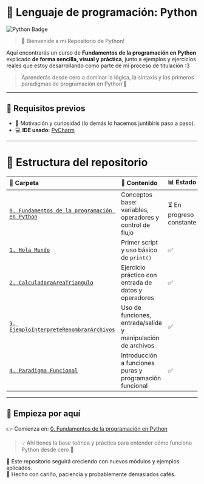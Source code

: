 # 🐍 Lenguaje de programación: Python  

![Python Badge](https://img.shields.io/badge/Python-3776AB?logo=python&logoColor=fff&style=plastic)

> 🌈 Bienvenide a mi Repositorio de Python!

Aquí encontrarás un curso de **Fundamentos de la programación en Python** explicado **de forma sencilla, visual y práctica**, junto a ejemplos y ejercicios reales que estoy desarrollando como parte de mi proceso de titulación :3

> Aprenderás desde cero a dominar la lógica, la sintaxis y los primeros paradigmas de programación en Python 🧠

---

## 🚀 Requisitos previos

- 🧃 Motivación y curiosidad (lo demás lo hacemos juntibiris paso a paso).  
- 💻 **IDE usado:** [PyCharm](https://www.jetbrains.com/es-es/pycharm/download/?section=windows)  

---

# 📂 Estructura del repositorio

| 📁 Carpeta | 📝 Contenido | 📊 Estado |
| :--- | :--- | :--- |
| [`0. Fundamentos de la programación en Python`](./0.%20Fundamentos%20de%20programación%20en%20Python/) | Conceptos base: variables, operadores y control de flujo | ⏳ En progreso constante |
| [`1. Hola Mundo`](./1.%20HolaMundo/) | Primer script y uso básico de `print()` | ✅ |
| [`2. CalculadoraAreaTriangulo`](./2.%20CalculadoraAreaTriangulo/) | Ejercicio práctico con entrada de datos y operadores | ✅ |
| [`3. EjemploInterpreteRenombrarArchivos`](./3.%20EjemploInterpreteRenombrarArchivos/) | Uso de funciones, entrada/salida y manipulación de archivos | ✅ |
| [`4. Paradigma Funcional`](./4.%20Paradigma%20Funcional/) | Introducción a funciones puras y programación funcional | ✅ |

---

## 🚀 Empieza por aquí

👉 Comienza en: [0. Fundamentos de la programación en Python](./0.%20Fundamentos%20de%20la%20programacion%20en%20Python/)

> 💡 Ahí tienes la base teórica y práctica para entender cómo funciona Python desde cero 💪

🧩 Este repositorio seguirá creciendo con nuevos módulos y ejemplos aplicados.  
💛 Hecho con cariño, paciencia y probablemente demasiados cafés.